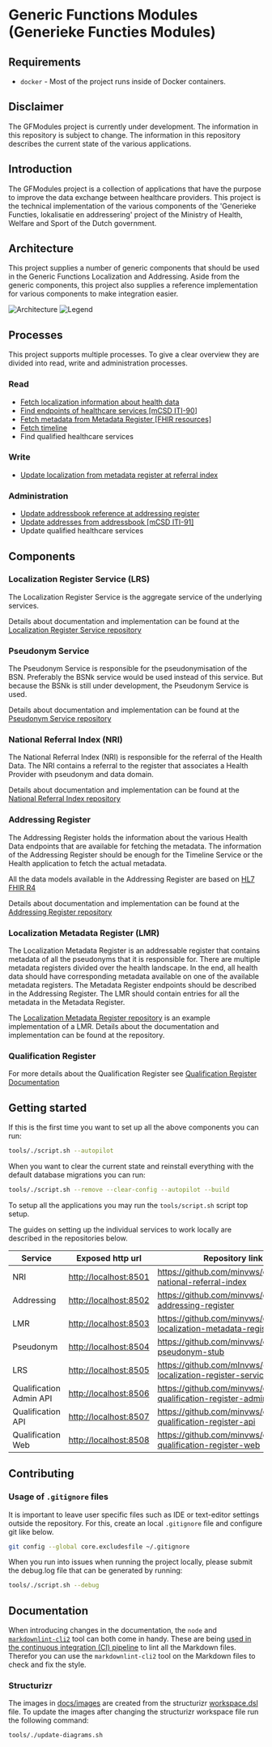 # Generic Functions Modules (Generieke Functies Modules)

## Requirements

- `docker` - Most of the project runs inside of Docker containers.

## Disclaimer

The GFModules project is currently under development. The information in this repository is
subject to change. The information in this repository describes the current state of the
various applications.

## Introduction

The GFModules project is a collection of applications that have the purpose to improve the
data exchange between healthcare providers. This project is the technical implementation of
the various components of the 'Generieke Functies, lokalisatie en addressering' project of the
Ministry of Health, Welfare and Sport of the Dutch government.

## Architecture

This project supplies a number of generic components that should be used in the Generic Functions Localization and
Addressing. Aside from the generic components, this project also supplies a reference implementation for various
components to make integration easier.

![Architecture](./docs/images/structurizr-Components.svg)
![Legend](./docs/images/structurizr-Components-key.svg)

## Processes

This project supports multiple processes. To give a clear overview they are divided into read, write and administration processes.

### Read

- [Fetch localization information about health data](./docs/processes/localize_health_data.md)
- [Find endpoints of healthcare services [mCSD ITI-90]](./docs/processes/find_endpoints.md)
- [Fetch metadata from Metadata Register [FHIR resources]](./docs/processes/metadata_fhir.md)
- [Fetch timeline](./docs/processes/timeline.md)
- Find qualified healthcare services

### Write

- [Update localization from metadata register at referral index](./docs/processes/update_localization_data.md)

### Administration

- [Update addressbook reference at addressing register](./docs/processes/update_addressbook_reference.md)
- [Update addresses from addressbook [mCSD ITI-91]](./docs/processes/update_addresses_addressbook.md)
- Update qualified healthcare services

## Components

### Localization Register Service (LRS)

The Localization Register Service is the aggregate service of the underlying services.

Details about documentation and implementation can be found at the
[Localization Register Service repository](https://github.com/minvws/gfmodules-localization-register-service)

### Pseudonym Service

The Pseudonym Service is responsible for the pseudonymisation of the BSN. Preferably the
BSNk service would be used instead of this service. But because the BSNk is still under
development, the Pseudonym Service is used.

Details about documentation and implementation can be found at the
[Pseudonym Service repository](https://github.com/minvws/gfmodules-pseudonym-stub)

### National Referral Index (NRI)

The National Referral Index (NRI) is responsible for the referral of the Health Data. The NRI contains a referral
to the register that associates a Health Provider with pseudonym and data domain.

Details about documentation and implementation can be found at the
[National Referral Index repository](https://github.com/minvws/gfmodules-national-referral-index)

### Addressing Register

The Addressing Register holds the information about the various Health Data endpoints that are available
for fetching the metadata. The information of the Addressing Register should be enough for the Timeline
Service or the Health application to fetch the actual metadata.

All the data models available in the Addressing Register are based on [HL7 FHIR R4](https://hl7.org/fhir/R4/)

Details about documentation and implementation can be found at the
[Addressing Register repository](https://github.com/minvws/gfmodules-addressing-register)

### Localization Metadata Register (LMR)

The Localization Metadata Register is an addressable register that contains metadata of
all the pseudonyms that it is responsible for. There are multiple metadata registers divided over
the health landscape. In the end, all health data should have corresponding metadata available on one of the available
metadata registers. The Metadata Register endpoints should be described in the Addressing Register.
The LMR should contain entries for all the metadata in the Metadata Register.

The [Localization Metadata Register repository](https://github.com/minvws/gfmodules-localization-metadata-register)
is an example implementation of a LMR. Details about the documentation and implementation
can be found at the repository.

### Qualification Register

For more details about the Qualification Register see [Qualification Register Documentation](qualification-register/qualification-register.md)

## Getting started

If this is the first time you want to set up all the above components you can run:

```sh
tools/./script.sh --autopilot
```

When you want to clear the current state and reinstall everything with the default database migrations you can run:

```sh
tools/./script.sh --remove --clear-config --autopilot --build
```

To setup all the applications you may run the `tools/script.sh` script top setup.

The guides on setting up the individual services to work locally are described in the repositories below.

<!-- markdownlint-disable MD013 -->
| Service       | Exposed http url        | Repository link                                                                                 |
|---------------|-------------------------|-------------------------------------------------------------------------------------------------|
| NRI                     | <http://localhost:8501> | <https://github.com/minvws/gfmodules-national-referral-index>                         |
| Addressing              | <http://localhost:8502> | <https://github.com/minvws/gfmodules-addressing-register>                             |
| LMR                     | <http://localhost:8503> | <https://github.com/minvws/gfmodules-localization-metadata-register>                  |
| Pseudonym               | <http://localhost:8504> | <https://github.com/minvws/gfmodules-pseudonym-stub>                                  |
| LRS                     | <http://localhost:8505> | <https://github.com/mInvws/gfmodules-localization-register-service>                   |
| Qualification Admin API | <http://localhost:8506> | <https://github.com/minvws/gfmodules-qualification-register-admin-api>                |
| Qualification API       | <http://localhost:8507> | <https://github.com/minvws/gfmodules-qualification-register-api>                      |
| Qualification Web       | <http://localhost:8508> | <https://github.com/minvws/gfmodules-qualification-register-web>                      |

## Contributing

### Usage of `.gitignore` files

It is important to leave user specific files such as IDE or text-editor settings outside the repository. For this, create an local `.gitignore` file and configure git like below.

```bash
git config --global core.excludesfile ~/.gitignore
```

When you run into issues when running the project locally, please submit the debug.log file that can be generated by running:

```bash
tools/./script.sh --debug
```

## Documentation

When introducing changes in the documentation, the `node` and [`markdownlint-cli2`](https://github.com/DavidAnson/markdownlint-cli2) tool can both come in handy. These are being [used in the continuous integration (CI) pipeline](.github/workflows/documentation-linter.yml) to lint all the Markdown files. Therefor you can use the `markdownlint-cli2` tool on the Markdown files to check and fix the style.

### Structurizr

The images in [docs/images](./docs/images/) are created from the structurizr [workspace.dsl](./docs/workspace.dsl) file.
To update the images after changing the structurizr workspace file run the following command:

```bash
tools/./update-diagrams.sh
```
